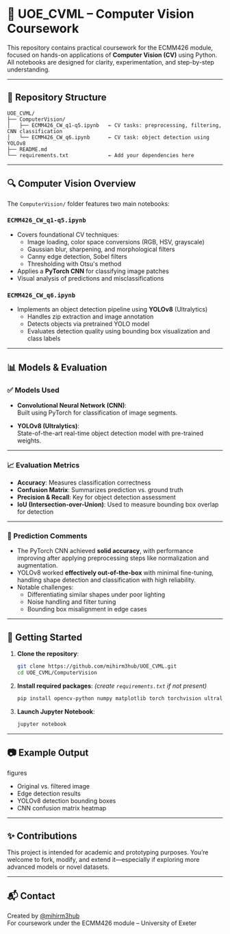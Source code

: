 # 🧠 UOE_CVML – Computer Vision Coursework

This repository contains practical coursework for the ECMM426 module, focused on hands-on applications of **Computer Vision (CV)** using Python. All notebooks are designed for clarity, experimentation, and step-by-step understanding.

---

## 📁 Repository Structure

```
UOE_CVML/
├── ComputerVision/
│   ├── ECMM426_CW_q1-q5.ipynb   ← CV tasks: preprocessing, filtering, CNN classification
│   └── ECMM426_CW_q6.ipynb      ← CV task: object detection using YOLOv8
├── README.md
└── requirements.txt             ← Add your dependencies here
```

---

## 🔍 Computer Vision Overview

The `ComputerVision/` folder features two main notebooks:

### `ECMM426_CW_q1-q5.ipynb`

- Covers foundational CV techniques:
    - Image loading, color space conversions (RGB, HSV, grayscale)
    - Gaussian blur, sharpening, and morphological filters
    - Canny edge detection, Sobel filters
    - Thresholding with Otsu's method
- Applies a **PyTorch CNN** for classifying image patches
- Visual analysis of predictions and misclassifications

### `ECMM426_CW_q6.ipynb`

- Implements an object detection pipeline using **YOLOv8** (Ultralytics)
    - Handles zip extraction and image annotation
    - Detects objects via pretrained YOLO model
    - Evaluates detection quality using bounding box visualization and class labels

---

## 📊 Models & Evaluation

### ✅ Models Used

- **Convolutional Neural Network (CNN)**:  
  Built using PyTorch for classification of image segments.

- **YOLOv8 (Ultralytics)**:  
  State-of-the-art real-time object detection model with pre-trained weights.

---

### 📈 Evaluation Metrics

- **Accuracy**: Measures classification correctness
- **Confusion Matrix**: Summarizes prediction vs. ground truth
- **Precision & Recall**: Key for object detection assessment
- **IoU (Intersection-over-Union)**: Used to measure bounding box overlap for detection

---

### 💬 Prediction Comments

- The PyTorch CNN achieved **solid accuracy**, with performance improving after applying preprocessing steps like normalization and augmentation.
- YOLOv8 worked **effectively out-of-the-box** with minimal fine-tuning, handling shape detection and classification with high reliability.
- Notable challenges:
    - Differentiating similar shapes under poor lighting
    - Noise handling and filter tuning
    - Bounding box misalignment in edge cases

---

## 🚀 Getting Started

1. **Clone the repository**:
   ```bash
   git clone https://github.com/mihirm3hub/UOE_CVML.git
   cd UOE_CVML/ComputerVision
   ```

2. **Install required packages**:
   *(create `requirements.txt` if not present)*
   ```bash
   pip install opencv-python numpy matplotlib torch torchvision ultralytics
   ```

3. **Launch Jupyter Notebook**:
   ```bash
   jupyter notebook
   ```

---

## 📷 Example Output

figures
- Original vs. filtered image
- Edge detection results
- YOLOv8 detection bounding boxes
- CNN confusion matrix heatmap

---

## ✨ Contributions

This project is intended for academic and prototyping purposes. You’re welcome to fork, modify, and extend it—especially if exploring more advanced models or novel datasets.

---

## 📬 Contact

Created by [@mihirm3hub](https://github.com/mihirm3hub)  
For coursework under the ECMM426 module – University of Exeter
